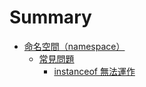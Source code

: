 # Summary

* [命名空間（namespace）](namespace/namespace-README.md)
  * [常見問題](namespace/question/namespace-question-README.md)
    * [instanceof 無法運作](namespace/question/namespace-question-instanceof-not-work.md)
